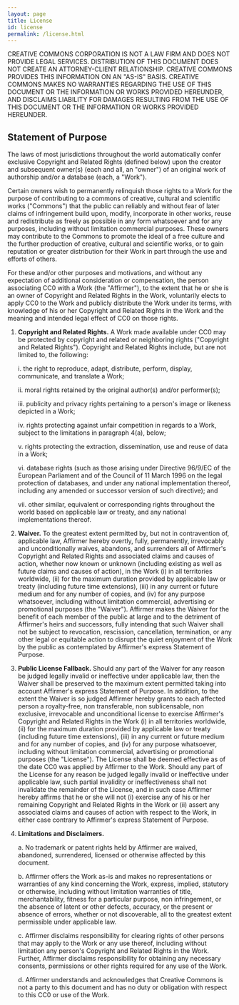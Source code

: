 ```yaml
---
layout: page
title: License
id: license
permalink: /license.html
---
```


<!--lint disable alphabetize-lists-->

CREATIVE COMMONS CORPORATION IS NOT A LAW FIRM AND DOES NOT PROVIDE LEGAL SERVICES. DISTRIBUTION OF THIS DOCUMENT DOES NOT CREATE AN ATTORNEY-CLIENT RELATIONSHIP. CREATIVE COMMONS PROVIDES THIS INFORMATION ON AN "AS-IS" BASIS. CREATIVE COMMONS MAKES NO WARRANTIES REGARDING THE USE OF THIS DOCUMENT OR THE INFORMATION OR WORKS PROVIDED HEREUNDER, AND DISCLAIMS LIABILITY FOR DAMAGES RESULTING FROM THE USE OF THIS DOCUMENT OR THE INFORMATION OR WORKS PROVIDED HEREUNDER.

## Statement of Purpose

The laws of most jurisdictions throughout the world automatically confer exclusive Copyright and Related Rights (defined below) upon the creator and subsequent owner(s) (each and all, an "owner") of an original work of authorship and/or a database (each, a "Work").

Certain owners wish to permanently relinquish those rights to a Work for the purpose of contributing to a commons of creative, cultural and scientific works ("Commons") that the public can reliably and without fear of later claims of infringement build upon, modify, incorporate in other works, reuse and redistribute as freely as possible in any form whatsoever and for any purposes, including without limitation commercial purposes. These owners may contribute to the Commons to promote the ideal of a free culture and the further production of creative, cultural and scientific works, or to gain reputation or greater distribution for their Work in part through the use and efforts of others.

For these and/or other purposes and motivations, and without any expectation of additional consideration or compensation, the person associating CC0 with a Work (the "Affirmer"), to the extent that he or she is an owner of Copyright and Related Rights in the Work, voluntarily elects to apply CC0 to the Work and publicly distribute the Work under its terms, with knowledge of his or her Copyright and Related Rights in the Work and the meaning and intended legal effect of CC0 on those rights.

1.  **Copyright and Related Rights.** A Work made available under CC0 may be protected by copyright and related or neighboring rights ("Copyright and Related Rights"). Copyright and Related Rights include, but are not limited to, the following:

    i. the right to reproduce, adapt, distribute, perform, display, communicate, and translate a Work;

    ii. moral rights retained by the original author(s) and/or performer(s);

    iii. publicity and privacy rights pertaining to a person's image or likeness depicted in a Work;

    iv. rights protecting against unfair competition in regards to a Work, subject to the limitations in paragraph 4(a), below;

    v. rights protecting the extraction, dissemination, use and reuse of data in a Work;

    vi. database rights (such as those arising under Directive 96/9/EC of the European Parliament and of the Council of 11 March 1996 on the legal protection of databases, and under any national implementation thereof, including any amended or successor version of such directive); and

    vii. other similar, equivalent or corresponding rights throughout the world based on applicable law or treaty, and any national implementations thereof.

2.  **Waiver.** To the greatest extent permitted by, but not in contravention of, applicable law, Affirmer hereby overtly, fully, permanently, irrevocably and unconditionally waives, abandons, and surrenders all of Affirmer's Copyright and Related Rights and associated claims and causes of action, whether now known or unknown (including existing as well as future claims and causes of action), in the Work (i) in all territories worldwide, (ii) for the maximum duration provided by applicable law or treaty (including future time extensions), (iii) in any current or future medium and for any number of copies, and (iv) for any purpose whatsoever, including without limitation commercial, advertising or promotional purposes (the "Waiver"). Affirmer makes the Waiver for the benefit of each member of the public at large and to the detriment of Affirmer's heirs and successors, fully intending that such Waiver shall not be subject to revocation, rescission, cancellation, termination, or any other legal or equitable action to disrupt the quiet enjoyment of the Work by the public as contemplated by Affirmer's express Statement of Purpose.

3.  **Public License Fallback.** Should any part of the Waiver for any reason be judged legally invalid or ineffective under applicable law, then the Waiver shall be preserved to the maximum extent permitted taking into account Affirmer's express Statement of Purpose. In addition, to the extent the Waiver is so judged Affirmer hereby grants to each affected person a royalty-free, non transferable, non sublicensable, non exclusive, irrevocable and unconditional license to exercise Affirmer's Copyright and Related Rights in the Work (i) in all territories worldwide, (ii) for the maximum duration provided by applicable law or treaty (including future time extensions), (iii) in any current or future medium and for any number of copies, and (iv) for any purpose whatsoever, including without limitation commercial, advertising or promotional purposes (the "License"). The License shall be deemed effective as of the date CC0 was applied by Affirmer to the Work. Should any part of the License for any reason be judged legally invalid or ineffective under applicable law, such partial invalidity or ineffectiveness shall not invalidate the remainder of the License, and in such case Affirmer hereby affirms that he or she will not (i) exercise any of his or her remaining Copyright and Related Rights in the Work or (ii) assert any associated claims and causes of action with respect to the Work, in either case contrary to Affirmer's express Statement of Purpose.

4.  **Limitations and Disclaimers.**

    a. No trademark or patent rights held by Affirmer are waived, abandoned, surrendered, licensed or otherwise affected by this document.

    b. Affirmer offers the Work as-is and makes no representations or warranties of any kind concerning the Work, express, implied, statutory or otherwise, including without limitation warranties of title, merchantability, fitness for a particular purpose, non infringement, or the absence of latent or other defects, accuracy, or the present or absence of errors, whether or not discoverable, all to the greatest extent permissible under applicable law.

    c. Affirmer disclaims responsibility for clearing rights of other persons that may apply to the Work or any use thereof, including without limitation any person's Copyright and Related Rights in the Work. Further, Affirmer disclaims responsibility for obtaining any necessary consents, permissions or other rights required for any use of the Work.

    d. Affirmer understands and acknowledges that Creative Commons is not a party to this document and has no duty or obligation with respect to this CC0 or use of the Work.
